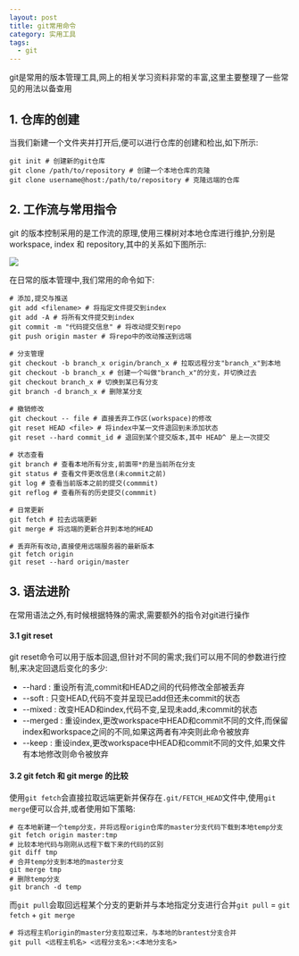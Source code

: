 ```yaml
---
layout: post
title: git常用命令
category: 实用工具
tags: 
  - git
---
```




git是常用的版本管理工具,网上的相关学习资料非常的丰富,这里主要整理了一些常见的用法以备查用



## 1. 仓库的创建

当我们新建一个文件夹并打开后,便可以进行仓库的创建和检出,如下所示:



```shell
git init # 创建新的git仓库
git clone /path/to/repository # 创建一个本地仓库的克隆
git clone username@host:/path/to/repository # 克隆远端的仓库
```





## 2. 工作流与常用指令

git 的版本控制采用的是工作流的原理,使用三棵树对本地仓库进行维护,分别是 workspace, index 和 repository,其中的关系如下图所示:

![][1]



在日常的版本管理中,我们常用的命令如下:

```shell
# 添加,提交与推送
git add <filename> # 将指定文件提交到index 
git add -A # 将所有文件提交到index
git commit -m "代码提交信息" # 将改动提交到repo
git push origin master # 将repo中的改动推送到远端

# 分支管理
git checkout -b branch_x origin/branch_x # 拉取远程分支"branch_x"到本地
git checkout -b branch_x # 创建一个叫做"branch_x"的分支，并切换过去
git checkout branch_x # 切换到某已有分支
git branch -d branch_x # 删除某分支

# 撤销修改
git checkout -- file # 直接丢弃工作区(workspace)的修改
git reset HEAD <file> # 将index中某一文件退回到未添加状态
git reset --hard commit_id # 退回到某个提交版本,其中 HEAD^ 是上一次提交

# 状态查看
git branch # 查看本地所有分支,前面带*的是当前所在分支
git status # 查看文件更改信息(未commit之前)
git log # 查看当前版本之前的提交(commmit)
git reflog # 查看所有的历史提交(commmit)

# 日常更新
git fetch # 拉去远端更新
git merge # 将远端的更新合并到本地的HEAD

# 丢弃所有改动,直接使用远端服务器的最新版本
git fetch origin
git reset --hard origin/master
```



## 3. 语法进阶

在常用语法之外,有时候根据特殊的需求,需要额外的指令对git进行操作

#### 3.1  git reset

git reset命令可以用于版本回退,但针对不同的需求;我们可以用不同的参数进行控制,来决定回退后变化的多少:

- --hard : 重设所有流,commit和HEAD之间的代码修改全部被丢弃
- --soft : 只变HEAD,代码不变并呈现已add但还未commit的状态
- --mixed : 改变HEAD和index,代码不变,呈现未add,未commit的状态
- --merged : 重设index,更改workspace中HEAD和commit不同的文件,而保留index和workspace之间的不同,如果这两者有冲突则此命令被放弃
- --keep : 重设index,更改workspace中HEAD和commit不同的文件,如果文件有本地修改则命令被放弃



#### 3.2 git fetch 和 git merge 的比较



使用`git fetch`会直接拉取远端更新并保存在`.git/FETCH_HEAD`文件中,使用`git merge`便可以合并,或者使用如下策略:

```shell
# 在本地新建一个temp分支，并将远程origin仓库的master分支代码下载到本地temp分支
git fetch origin master:tmp 
# 比较本地代码与刚刚从远程下载下来的代码的区别
git diff tmp 
# 合并temp分支到本地的master分支
git merge tmp
# 删除temp分支
git branch -d temp
```



而`git pull`会取回远程某个分支的更新并与本地指定分支进行合并`git pull` = `git fetch` + `git merge`



```shell
# 将远程主机origin的master分支拉取过来，与本地的brantest分支合并
git pull <远程主机名> <远程分支名>:<本地分支名>
```















[1]:https://res.cloudinary.com/bxy1994/image/upload/v1554900630/Tools/git_sketch.png